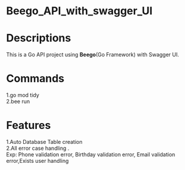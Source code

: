 # Beego_API_with_swagger_UI

<h1>Descriptions </h1>
<p>
This is a Go API project using <strong>Beego</strong>(Go Framework) with Swagger UI.
</p>
<h1>Commands </h1>
<span>1.go mod tidy</span> <br>
<span>2.bee run</span>

<h1>Features </h1>
<span>1.Auto Database Table creation</span> <br>
<span>2.All error case handling . <br>Exp: Phone validation error, Birthday validation error, Email validation error,Exists user handling
</span>


